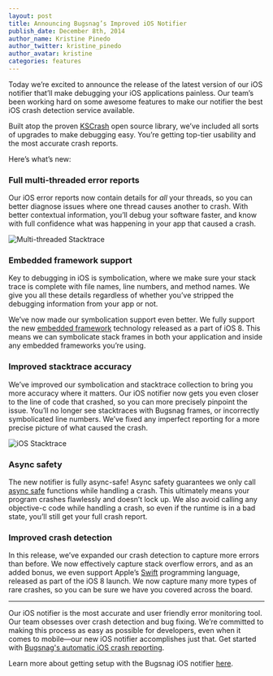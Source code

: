 ```yaml
---
layout: post
title: Announcing Bugsnag’s Improved iOS Notifier
publish_date: December 8th, 2014
author_name: Kristine Pinedo
author_twitter: kristine_pinedo
author_avatar: kristine
categories: features
---
```


Today we’re excited to announce the release of the latest version of our iOS notifier that’ll make debugging your iOS applications painless. Our team’s been working hard on some awesome features to make our notifier the best iOS crash detection service available.

Built atop the proven [KSCrash](https://github.com/kstenerud/KSCrash) open source library, we’ve included all sorts of upgrades to make debugging easy. You’re getting top-tier usability and the most accurate crash reports.

Here’s what’s new:

### Full multi-threaded error reports

Our iOS error reports now contain details for *all* your threads, so you can better diagnose issues where one thread causes another to crash.  With better contextual information, you’ll
debug your software faster, and know with full confidence what was happening in your app that caused a crash.

![Multi-threaded Stacktrace](/img/posts/multi-threaded-stacktrace.png)

### Embedded framework support

Key to debugging in iOS is symbolication, where we make sure your stack trace is complete with file names, line numbers, and method names. We give you all these details regardless of whether you’ve stripped the debugging information from your app or not.

We’ve now made our symbolication support even better. We fully support the new [embedded framework](https://developer.apple.com/library/ios/documentation/General/Conceptual/ExtensibilityPG/ExtensionScenarios.html) technology released as a part of iOS 8. This means we can symbolicate stack frames in both your application and inside any embedded frameworks you’re using.

### Improved stacktrace accuracy

We’ve improved our symbolication and stacktrace collection to bring you more accuracy where it matters. Our iOS notifier now gets you even closer to the line of code that crashed, so you can more precisely pinpoint the issue. You’ll no longer see stacktraces with Bugsnag frames, or incorrectly symbolicated line numbers. We’ve fixed any imperfect reporting for a more precise picture of what caused the crash.

![iOS Stacktrace](/img/posts/ios-stacktrace.png)

### Async safety

The new notifier is fully async-safe! Async safety guarantees we only call [async safe](http://man7.org/linux/man-pages/man7/signal.7.html) functions while handling a crash. This ultimately means your program crashes flawlessly and doesn’t lock up. We also avoid calling any objective-c code while handling a crash, so even if the runtime is in a bad state, you’ll still get your full crash report.

### Improved crash detection

In this release, we’ve expanded our crash detection to capture more errors than before. We now effectively capture stack overflow errors, and as an added bonus, we even support Apple’s [Swift](https://developer.apple.com/swift/) programming language, released as part of the iOS 8 launch. We now capture many more types of rare crashes, so you can be sure we have you covered across the board.

---

Our iOS notifier is the most accurate and user friendly error monitoring tool. Our team obsesses over crash detection and bug fixing. We’re committed to making this process as easy as possible for developers, even when it comes to mobile—our new iOS notifier accomplishes just that. Get started with [Bugsnag's automatic iOS crash reporting](https://www.bugsnag.com/platforms/ios-crash-reporting/). 

Learn more about getting setup with the Bugsnag iOS notifier [here](https://docs.bugsnag.com/platforms/ios/).
